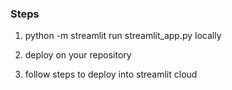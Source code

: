 ### Steps

1. python -m streamlit run streamlit_app.py locally

2. deploy on your repository

3. follow steps to deploy into streamlit cloud